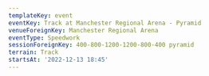 ```yaml
---
templateKey: event
eventKey: Track at Manchester Regional Arena - Pyramid
venueForeignKey: Manchester Regional Arena
eventType: Speedwork
sessionForeignKey: 400-800-1200-1200-800-400 pyramid
terrain: Track
startsAt: '2022-12-13 18:45'
---
```

